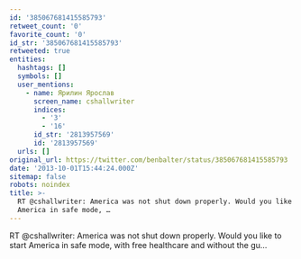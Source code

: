 ```yaml
---
id: '385067681415585793'
retweet_count: '0'
favorite_count: '0'
id_str: '385067681415585793'
retweeted: true
entities:
  hashtags: []
  symbols: []
  user_mentions:
    - name: Ярилин Ярослав
      screen_name: cshallwriter
      indices:
        - '3'
        - '16'
      id_str: '2813957569'
      id: '2813957569'
  urls: []
original_url: https://twitter.com/benbalter/status/385067681415585793
date: '2013-10-01T15:44:24.000Z'
sitemap: false
robots: noindex
title: >-
  RT @cshallwriter: America was not shut down properly. Would you like to start
  America in safe mode, …
---
```


RT @cshallwriter: America was not shut down properly. Would you like to start America in safe mode, with free healthcare and without the gu…